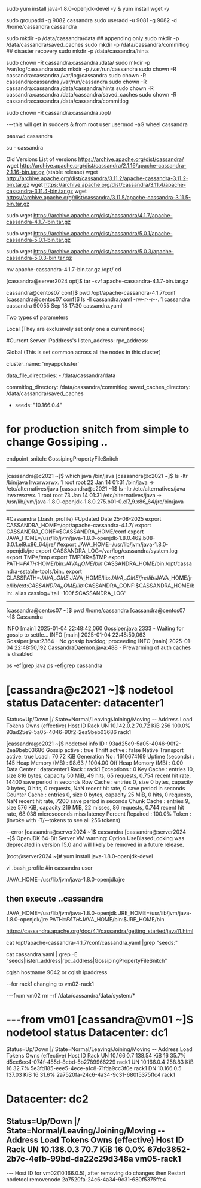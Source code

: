 sudo yum install java-1.8.0-openjdk-devel -y & yum install wget -y

sudo groupadd -g 9082 cassandra
sudo useradd -u 9081 -g 9082 -d /home/cassandra cassandra 

sudo mkdir -p /data/cassandra/data ## appending only
sudo mkdir -p /data/cassandra/saved_caches
sudo mkdir -p /data/cassandra/commitlog ## disaster recovery
sudo mkdir -p /data/cassandra/hints

sudo chown -R cassandra:cassandra /data/
sudo mkdir -p /var/log/cassandra
sudo mkdir -p /var/run/cassandra
sudo chown -R cassandra:cassandra /var/log/cassandra
sudo chown -R cassandra:cassandra /var/run/cassandra
sudo chown -R cassandra:cassandra /data/cassandra/hints
sudo chown -R cassandra:cassandra /data/cassandra/saved_caches
sudo chown -R cassandra:cassandra /data/cassandra/commitlog

sudo chown -R cassandra:cassandra /opt/

---this will get in sudoers & from root user 
usermod -aG wheel cassandra

passwd cassandra

su - cassandra

Old Versions
List of versions https://archive.apache.org/dist/cassandra/
wget http://archive.apache.org/dist/cassandra/2.1.16/apache-cassandra-2.1.16-bin.tar.gz (stable release)
wget http://archive.apache.org/dist/cassandra/3.11.2/apache-cassandra-3.11.2-bin.tar.gz
wget https://archive.apache.org/dist/cassandra/3.11.4/apache-cassandra-3.11.4-bin.tar.gz
wget https://archive.apache.org/dist/cassandra/3.11.5/apache-cassandra-3.11.5-bin.tar.gz


sudo wget https://archive.apache.org/dist/cassandra/4.1.7/apache-cassandra-4.1.7-bin.tar.gz

sudo wget https://archive.apache.org/dist/cassandra/5.0.1/apache-cassandra-5.0.1-bin.tar.gz

sudo wget https://archive.apache.org/dist/cassandra/5.0.3/apache-cassandra-5.0.3-bin.tar.gz

mv apache-cassandra-4.1.7-bin.tar.gz /opt/
cd

[cassandra@server2024 opt]$ tar -xvf apache-cassandra-4.1.7-bin.tar.gz

cassandra@centos07 conf]$ pwd
/opt/apache-cassandra-4.1.7/conf
[cassandra@centos07 conf]$ ls -ll cassandra.yaml 
-rw-r--r--. 1 cassandra cassandra 90055 Sep 18 17:30 cassandra.yaml


Two types of parameters

Local (They are exclusively set only one a current node) 

#Current Server IPaddress's
listen_address:
rpc_address: 


Global (This is set common across all the nodes in this cluster)

cluster_name: 'myappcluster'

data_file_directories:
     - /data/cassandra/data
     
commitlog_directory: /data/cassandra/commitlog
saved_caches_directory: /data/cassandra/saved_caches
- seeds: "10.166.0.4"

# for production snitch from simple to change Gossiping ..
endpoint_snitch: GossipingPropertyFileSnitch

***************************

[cassandra@c2021 ~]$ which java
/bin/java
[cassandra@c2021 ~]$ ls -ltr /bin/java
lrwxrwxrwx. 1 root root 22 Jan 14 01:31 /bin/java -> /etc/alternatives/java
[cassandra@c2021 ~]$ ls -ltr /etc/alternatives/java
lrwxrwxrwx. 1 root root 73 Jan 14 01:31 /etc/alternatives/java -> /usr/lib/jvm/java-1.8.0-openjdk-1.8.0.275.b01-0.el7_9.x86_64/jre/bin/java

********************************

#Cassandra (.bash_profile)
#Updated Date 25-08-2025
export CASSANDRA_HOME=/opt/apache-cassandra-4.1.7/
export CASSANDRA_CONF=$CASSANDRA_HOME/conf
export JAVA_HOME=/usr/lib/jvm/java-1.8.0-openjdk-1.8.0.462.b08-3.0.1.el9.x86_64/jre/
#export JAVA_HOME=/usr/lib/jvm/java-1.8.0-openjdk/jre
export CASSANDRA_LOG=/var/log/cassandra/system.log
export TMP=/tmp
export TMPDIR=$TMP
export PATH=$PATH:$HOME/bin:$JAVA_HOME/bin:$CASSANDRA_HOME/bin:/opt/cassandra-sstable-tools/bin:.
export CLASSPATH=$JAVA_HOME:$JAVA_HOME/lib:$JAVA_HOME/jre/lib:$JAVA_HOME/jre/lib/ext:$CASSANDRA_HOME/lib:$CASSANDRA_CONF:$CASSANDRA_HOME/bin:.
alias casslog='tail -100f $CASSANDRA_LOG'

********************************

[cassandra@centos07 ~]$ pwd
/home/cassandra
[cassandra@centos07 ~]$ Cassandra

INFO  [main] 2025-01-04 22:48:42,060 Gossiper.java:2333 - Waiting for gossip to settle...
INFO  [main] 2025-01-04 22:48:50,063 Gossiper.java:2364 - No gossip backlog; proceeding
INFO  [main] 2025-01-04 22:48:50,192 CassandraDaemon.java:488 - Prewarming of auth caches is disabled


ps -ef|grep java 
ps -ef|grep cassandra

[cassandra@c2021 ~]$ nodetool status
Datacenter: datacenter1
=======================
Status=Up/Down
|/ State=Normal/Leaving/Joining/Moving
--  Address     Load       Tokens       Owns (effective)  Host ID                               Rack
UN  10.142.0.2  70.72 KiB  256          100.0%            93ad25e9-5a05-4046-90f2-2ea9beb03686  rack1


[cassandra@c2021 ~]$ nodetool info
ID                     : 93ad25e9-5a05-4046-90f2-2ea9beb03686
Gossip active          : true
Thrift active          : false
Native Transport active: true
Load                   : 70.72 KiB
Generation No          : 1610674169
Uptime (seconds)       : 145
Heap Memory (MB)       : 98.63 / 1004.00
Off Heap Memory (MB)   : 0.00
Data Center            : datacenter1
Rack                   : rack1
Exceptions             : 0
Key Cache              : entries 10, size 816 bytes, capacity 50 MiB, 49 hits, 65 requests, 0.754 recent hit rate, 14400 save period in seconds
Row Cache              : entries 0, size 0 bytes, capacity 0 bytes, 0 hits, 0 requests, NaN recent hit rate, 0 save period in seconds
Counter Cache          : entries 0, size 0 bytes, capacity 25 MiB, 0 hits, 0 requests, NaN recent hit rate, 7200 save period in seconds
Chunk Cache            : entries 9, size 576 KiB, capacity 219 MiB, 22 misses, 86 requests, 0.744 recent hit rate, 68.038 microseconds miss latency
Percent Repaired       : 100.0%
Token                  : (invoke with -T/--tokens to see all 256 tokens)

--error 
[cassandra@server2024 ~]$ cassandra
[cassandra@server2024 ~]$ OpenJDK 64-Bit Server VM warning: Option UseBiasedLocking was deprecated in version 15.0 and will likely be removed in a future release.

[root@server2024 ~]# yum install java-1.8.0-openjdk-devel

vi .bash_profile #in cassandra user

JAVA_HOME=/usr/lib/jvm/java-1.8.0-openjdk/jre

then execute ..cassandra
------------------------------------
JAVA_HOME=/usr/lib/jvm/java-1.8.0-openjdk
JRE_HOME=/usr/lib/jvm/java-1.8.0-openjdk/jre
PATH=$PATH:$JAVA_HOME/bin:$JRE_HOME/bin

https://cassandra.apache.org/doc/4.1/cassandra/getting_started/java11.html


cat /opt/apache-cassandra-4.1.7/conf/cassandra.yaml |grep "seeds:"

cat cassandra.yaml | grep -E "seeds|listen_address|rpc_address|GossipingPropertyFileSnitch"


cqlsh hostname 9042
or
cqlsh ipaddress 


--for rack1 changing to vm02-rack1

---from vm02 
rm -rf /data/cassandra/data/system/*

---from vm01
[cassandra@vm01 ~]$ nodetool status
Datacenter: dc1
===============
Status=Up/Down
|/ State=Normal/Leaving/Joining/Moving
--  Address     Load        Tokens  Owns (effective)  Host ID                               Rack
UN  10.166.0.7  138.54 KiB  16      35.7%             d5ce6ec4-074f-455d-8cbd-5b2789966229  rack1
UN  10.166.0.4  258.83 KiB  16      32.7%             5e3fd185-eee5-4ece-a1c8-71fda9cc3f0e  rack1
DN  10.166.0.5  137.03 KiB  16      31.6%             2a7520fa-24c6-4a34-9c31-680f5375ffc4  rack1

Datacenter: dc2
===============
Status=Up/Down
|/ State=Normal/Leaving/Joining/Moving
--  Address     Load        Tokens  Owns (effective)  Host ID                               Rack
UN  10.138.0.3  70.7 KiB    16      0.0%              67de3852-2b7c-4efb-99bd-da22c29d348a  vm05-rack1
-----

--- Host ID for vm02(10.166.0.5), after removing do changes then Restart
nodetool removenode 2a7520fa-24c6-4a34-9c31-680f5375ffc4

